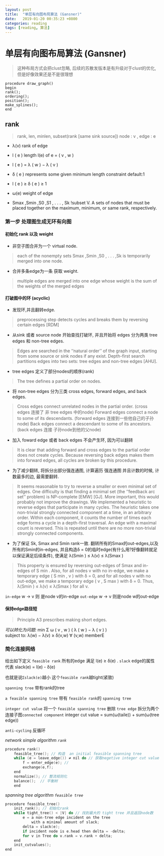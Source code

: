 ```yaml
---
layout: post
title:  "单层有向图布局算法 (Gansner)"
date:   2019-01-20 00:35:23 +0800
categories: reading
tags: [reading, 算法]
---
```



# 单层有向图布局算法 (Gansner)

> 这种布局方式会把clust忽略, 后续的苏散发版本是有升级对于clust的优化,但是好像效果还是不是很理想


```
procedure draw_graph() 
begin
rank();
ordering(); 
position(); 
make_splines();
end
```

## rank

> rank, len, minlen, subset(rank [same sink source])
> node : v , edge : e

* λ(v) rank of edge

* l ( e )  length l(e) of e = ( v , w ) 
* l ( e ) = λ ( w ) − λ ( v )

*  δ ( e )  represents some given minimum length constraint default:1
*  l ( e ) ≥ δ ( e ) ≥ 1

* ω(e) weight of edge

*  Smax ,Smin ,S0 ,S1 , . . . , Sk !subset V. A sets of nodes that must be placed together on the maximum, minimum, or same rank, respectively.

### 第一步 处理图生成无环有向图

#### 初始化 rank 以及 weight
* 非空子图合并为一个 virtual node. 
> each of the nonempty sets Smax ,Smin ,S0 , . . . ,Sk is temporarily merged into one node. 
* 合并多条edge为一条 获取 weight. 
> multiple edges are merged into one edge whose weight is the sum of the weights of the merged edges 

#### 打破图中的环 (acyclic)

* 发现环,并且翻转edge. 
> preprocessing step detects cycles and breaks them by reversing certain edges [RDM]

* 从sink 或者 source node 开始查找打破环, 并且开始将 edges 分为两类 tree edges 和 non-tree edges. 
> Edges are searched in the ‘‘natural order’’ of the graph input, starting from some source or sink nodes if any exist. Depth-first search partitions edges into two sets: tree edges and non-tree edges [AHU]. 

* tree edges 定义了部分nodes的顺序(rank)
> The tree defines a partial order on nodes.

*  将 non-tree edges 分为三类 cross edges, forward edges, and back edges.
> Cross edges connect unrelated nodes in the partial order. (cross edges 连接了 非 tree edges 中的node)
  Forward edges connect a node to some of its descendants. (forward edges 连接到一些他自己的子孙node)
  Back edges connect a descendant to some of its ancestors.  (back edges 连接 子孙node到他的父node)

  * 加入 foward edge 或者 back edges 不会产生环, 因为可以翻转
  > It is clear that adding forward and cross edges to the partial order does not create cycles. Because reversing back edges makes them into forward edges, all cycles are broken by this procedure.

* 为了减少翻转, 将拆分出部分强连通图, 计算遍历 强连通图 并且计数的时候, 计数最多的边, 最需要翻转.
> It seems reasonable to try to reverse a smaller or even minimal set of edges. One difficulty is that finding a minimal set (the ‘‘feedback arc set’’ problem) is NP-complete [EMW] [GJ]. More important, this would probably not improve the drawings. We implemented a heuristic to reverse edges that participate in many cycles. The heuristic takes one non-trivial strongly connected component at a time, in an arbitrary order. Within each component, it counts the number of times each edge forms a cycle in a depth-first traversal. An edge with a maximal count is reversed. This is repeated until there are no more non-trivial strongly connected components.

* 为了保证 Sk, Smax and Smin rank一致. 翻转所有的Smax的out-edges,以及所有的Smin的in-edges, 并且构造δ = 0的临时edge(有什么用?好像翻转就足以保证满足后续条件), 使满足 λ(Smin ) ≤ λ(v) ≤ λ(Smax )
> This property is ensured by reversing out-edges of Smax and in-edges of S min . Also, for all nodes v with no in-edge, we make a temporary edge ( S min , v ) with δ = 0, and for all nodes v with no out-edge, we make a temporary edge ( v , S max ) with δ = 0. Thus, λ(Smin ) ≤ λ(v) ≤ λ(Smax ) for all v.

`in-edge` w -> v  则 是node v的in-edge
`out-edge` w -> v  则是node w的out-edge

#### 保持edge路径短
> Principle A3 prescribes making short edges.

*可以转化为问题:*
min Σ ω ( v , w ) ( λ ( w ) − λ ( v ) )  
subject to: λ(w) − λ(v) ≥ δ(v,w) ∀ (v,w) memberE

### 简化连接网络

给出如下定义
`feasible rank` 所有的edge 满足 l(e) ≥ δ(e) . 
`slack` edge的属性 代表 slack(e) = l(e) - δ(e)

也就是说`Σslack(e)`越小 这个`feasible rank`越tight(紧致)

`spanning tree` 带有rank的tree

`a feasible spanning tree` 带有 `feasible rank`的 `spanning tree`

`integer cut value` 将一个 `feasible spanning tree` 删除 `tree edge` 拆分为两个 连接子图`connected component` integer cut value = sum(ω(taile)) + sum(ω(tree edge))

`anti-cycling` 反循环

*network simple algorithm `rank`*

```c
procedure rank()
    feasible_tree(); // 构造  an initial feasible spanning tree
    while (e = leave_edge()) ≠ nil do // 获取negetive integer cut value
        f = enter_edge(e); //
        exchange(e,f);
    end
    normalize(); // 整流规则化
    balance();  // 平衡树
    end
```

*spanning tree algorithm `feasible tree`*
```c
procedure feasible_tree() 
    init_rank(); // 初始化rank
    while tight_tree() < |V| do // 找到最大的 tight tree 并且返回node数
        e = a non-tree edge incident on the tree
            with a minimal amount of slack;
        delta = slack(e);
        if incident node is e.head then delta = -delta; 
        for v in Tree do v.rank = v.rank + delta;
    end
    init_cutvalues();
end
```